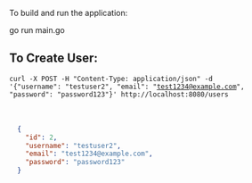 To build and run the application:

go run main.go

## To Create User:

<code>curl -X POST -H "Content-Type: application/json" -d '{"username": "testuser2", "email": "test1234@example.com", "password": "password123"}' http://localhost:8080/users </code><br><br>

```JSON
  {
    "id": 2,
    "username": "testuser2",
    "email": "test1234@example.com",
    "password": "password123"
  }
```

